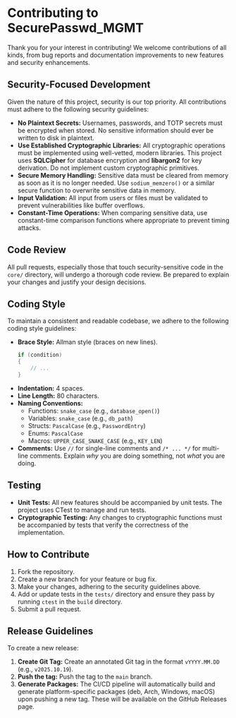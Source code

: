 # Contributing to SecurePasswd_MGMT

Thank you for your interest in contributing! We welcome contributions of all kinds, from bug reports and documentation improvements to new features and security enhancements.

## Security-Focused Development

Given the nature of this project, security is our top priority. All contributions must adhere to the following security guidelines:

- **No Plaintext Secrets:** Usernames, passwords, and TOTP secrets must be encrypted when stored. No sensitive information should ever be written to disk in plaintext.
- **Use Established Cryptographic Libraries:** All cryptographic operations must be implemented using well-vetted, modern libraries. This project uses **SQLCipher** for database encryption and **libargon2** for key derivation. Do not implement custom cryptographic primitives.
- **Secure Memory Handling:** Sensitive data must be cleared from memory as soon as it is no longer needed. Use `sodium_memzero()` or a similar secure function to overwrite sensitive data in memory.
- **Input Validation:** All input from users or files must be validated to prevent vulnerabilities like buffer overflows.
- **Constant-Time Operations:** When comparing sensitive data, use constant-time comparison functions where appropriate to prevent timing attacks.

## Code Review

All pull requests, especially those that touch security-sensitive code in the `core/` directory, will undergo a thorough code review. Be prepared to explain your changes and justify your design decisions.

## Coding Style

To maintain a consistent and readable codebase, we adhere to the following coding style guidelines:

- **Brace Style:** Allman style (braces on new lines).
  ```c
  if (condition)
  {
      // ...
  }
  ```
- **Indentation:** 4 spaces.
- **Line Length:** 80 characters.
- **Naming Conventions:**
  - Functions: `snake_case` (e.g., `database_open()`)
  - Variables: `snake_case` (e.g., `db_path`)
  - Structs: `PascalCase` (e.g., `PasswordEntry`)
  - Enums: `PascalCase`
  - Macros: `UPPER_CASE_SNAKE_CASE` (e.g., `KEY_LEN`)
- **Comments:** Use `//` for single-line comments and `/* ... */` for multi-line comments. Explain *why* you are doing something, not *what* you are doing.

## Testing

- **Unit Tests:** All new features should be accompanied by unit tests. The project uses CTest to manage and run tests.
- **Cryptographic Testing:** Any changes to cryptographic functions must be accompanied by tests that verify the correctness of the implementation.

## How to Contribute

1.  Fork the repository.
2.  Create a new branch for your feature or bug fix.
3.  Make your changes, adhering to the security guidelines above.
4.  Add or update tests in the `tests/` directory and ensure they pass by running `ctest` in the `build` directory.
5.  Submit a pull request.

## Release Guidelines

To create a new release:

1.  **Create Git Tag:** Create an annotated Git tag in the format `vYYYY.MM.DD` (e.g., `v2025.10.19`).
2.  **Push the tag:** Push the tag to the `main` branch.
3.  **Generate Packages:** The CI/CD pipeline will automatically build and generate platform-specific packages (deb, Arch, Windows, macOS) upon pushing a new tag. These will be available on the GitHub Releases page.